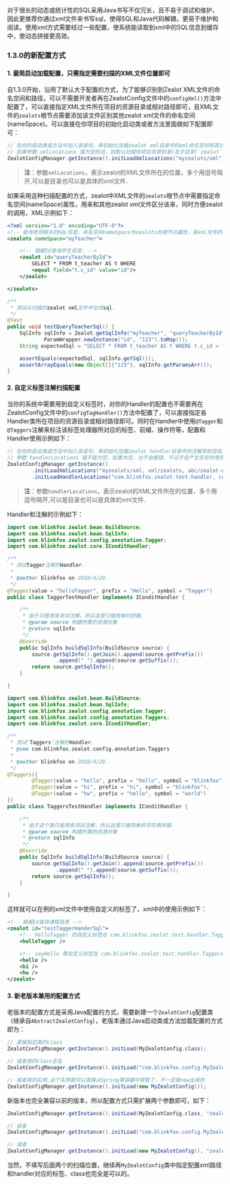 对于很长的动态或统计性的SQL采用Java书写不仅冗长，且不易于调试和维护，因此更推荐你通过xml文件来书写sql，使得SQL和Java代码解耦，更易于维护和阅读。使用xml方式需要经过一些配置，使系统能读取到xml中的SQL信息到缓存中，使动态拼接更高效。

### 1.3.0的新配置方式

#### 1. 最简启动加载配置，只需指定需要扫描的XML文件位置即可

自1.3.0开始，沿用了默认大于配置的方式，为了能够识别到Zealot XML文件的命名空间和路径，可以不需要开发者再在ZealotConfig文件中的`configXml()`方法中配置了，可以直接指定XML文件所在项目的资源目录或相对路径即可，且XML文件的`zealots`根节点需要添加该文件区别其他zealot xml文件的命名空间(nameSpace)。可以直接在你项目的初始化启动类或者方法里面做如下配置即可：

```java
// 在你的启动类或方法中加入该语句，来初始化加载zealot xml目录中的xml命名空间和其对应的位置
// 如果参数 xmlLocations 值为空的话，则默认扫描你项目资源目录(及子目录)`zealot`下的所有Zealot XML SQL文件.
ZealotConfigManager.getInstance().initLoadXmlLocations("myzealots/xml");
```

> **注**：参数`xmlLocations`，表示zealot的XML文件所在的位置，多个用逗号隔开,可以是目录也可以是具体的xml文件.

如果采用这种扫描配置的方式，zealot中XML文件的`zealots`根节点中需要指定命名空间(nameSpace)属性，用来和其他zealot xml文件区分该来，同时方便zealot的调用，XML示例如下：

```xml
<?xml version="1.0" encoding="UTF-8"?>
<!-- 查询老师相关的SQL信息，命名空间nameSpace为zealots的根节点属性，各xml文件的nameSpace不能相同，如果不填nameSpace则需在ZealotConfig中配置与xml的nameSpace映射值. -->
<zealots nameSpace="myTeacher">

    <!-- 根据Id查询学生信息. -->
    <zealot id="queryTeacherById">
        SELECT * FROM t_teacher AS t WHERE
        <equal field="t.c_id" value="id"/>
    </zealot>

</zealots>
```

```java
/**
 * 测试从扫描的zealot xml文件中生成sql.
 */
@Test
public void testQueryTeacherSql() {
    SqlInfo sqlInfo = Zealot.getSqlInfo("myTeacher", "queryTeacherById",
            ParamWrapper.newInstance("id", "123").toMap());
    String expectedSql = "SELECT * FROM t_teacher AS t WHERE t.c_id = ?";

    assertEquals(expectedSql, sqlInfo.getSql());
    assertArrayEquals(new Object[]{"123"}, sqlInfo.getParamsArr());
}
```

#### 2. 自定义标签注解扫描配置

当你的系统中需要用到自定义标签时，对你的Handler的配置也不需要再在ZealotConfig文件中的`configTagHandler()`方法中配置了，可以直接指定各Handler类所在项目的资源目录或相对路径即可。同时在Handler中使用`@Tagger`和`@Taggers`注解来标注该标签处理器所对应的标签、前缀、操作符等，配置和Handler使用示例如下：

```java
// 在你的启动类或方法中加入该语句，来初始化加载zealot handler目录中的注解和标签处理器
// 参数 handlerLocations 值不能为空，如果为空，也不会报错，不过不会产生任何作用而已.
ZealotConfigManager.getInstance()
        .initLoadXmlLocations("myzealots/xml, xml/zealots, abc/zealot-user.xml")
        .initLoadHandlerLocations("com.blinkfox.zealot.test.handler, com.blinkfox.myProject.zealot.Hello.java");
```

> **注**：参数`handlerLocations`，表示zealot的XML文件所在的位置，多个用逗号隔开,可以是目录也可以是具体的xml文件.

Handler和注解的示例如下：

```java
import com.blinkfox.zealot.bean.BuildSource;
import com.blinkfox.zealot.bean.SqlInfo;
import com.blinkfox.zealot.config.annotation.Tagger;
import com.blinkfox.zealot.core.IConditHandler;

/**
 * 测试Tagger注解的Handler.
 *
 * @author blinkfox on 2018/4/28.
 */
@Tagger(value = "helloTagger", prefix = "Hello", symbol = "Tagger")
public class TaggerTestHandler implements IConditHandler {

    /**
     * 由于只是用来测试注解，所以这里只做简单的拼接.
     * @param source 构建所需的资源对象
     * @return sqlInfo
     */
    @Override
    public SqlInfo buildSqlInfo(BuildSource source) {
        source.getSqlInfo().getJoin().append(source.getPrefix())
                .append(" ").append(source.getSuffix());
        return source.getSqlInfo();
    }

}
```

```java
import com.blinkfox.zealot.bean.BuildSource;
import com.blinkfox.zealot.bean.SqlInfo;
import com.blinkfox.zealot.config.annotation.Tagger;
import com.blinkfox.zealot.config.annotation.Taggers;
import com.blinkfox.zealot.core.IConditHandler;

/**
 * 测试'Taggers'注解的Handler.
 * @see com.blinkfox.zealot.config.annotation.Taggers
 *
 * @author blinkfox on 2018/4/28.
 */
@Taggers({
        @Tagger(value = "hello", prefix = "hello", symbol = "blinkfox"),
        @Tagger(value = "hi", prefix = "hi", symbol = "blinkfox"),
        @Tagger(value = "hw", prefix = "hello", symbol = "world")
})
public class TaggersTestHandler implements IConditHandler {

    /**
     * 由于这个类只是用来测试注解，所以这里只做简单的字符串拼接.
     * @param source 构建所需的资源对象
     * @return sqlInfo
     */
    @Override
    public SqlInfo buildSqlInfo(BuildSource source) {
        source.getSqlInfo().getJoin().append(source.getPrefix())
                .append(" ").append(source.getSuffix());
        return source.getSqlInfo();
    }

}
```

这样就可以在例的xml文件中使用自定义的标签了，xml中的使用示例如下：

```xml
<!-- 根据Id查询课程信息 -->
<zealot id="testTaggerHanderSql">
    <!-- helloTagger 的自定义标签在 com.blinkfox.zealot.test.handler.TaggerTestHandler 类中通过自定义注解来定义和实现的 -->
    <helloTagger />

    <!-- sayHello 等自定义标签在 com.blinkfox.zealot.test.handler.TaggersTestHandler 类中通过自定义注解来定义和实现的 -->
    <hello />
    <hi />
    <hw />
</zealot>
```

#### 3. 新老版本兼用的配置方式

老版本的配置方式是采用Java配置的方式，需要新建一个`ZealotConfig`配置类（继承自`AbstractZealotConfig`），老版本通过Java启动类或方法加载配置的方式即为：

```java
// 直接指定类的class
ZealotConfigManager.getInstance().initLoad(MyZealotConfig.class);

// 或者类的class全名
ZealotConfigManager.getInstance().initLoad("com.blinkfox.config.MyZealotConfig");

// 或者类的实例,这个实例就可以直接从Spring等容器中获取了，不一定是new出来的
ZealotConfigManager.getInstance().initLoad(new MyZealotConfig());
```

新版本也完全兼容以前的版本，所以配置方式只需扩展两个参数即可，如下：

```java
ZealotConfigManager.getInstance().initLoad(MyZealotConfig.class, "zealot/xml", "com.blinkfox.zealot.test.handler");

// 或者
ZealotConfigManager.getInstance().initLoad("com.blinkfox.config.MyZealotConfig", "zealot/xml", "com.blinkfox.zealot.test.handler");

// 或者
ZealotConfigManager.getInstance().initLoad(new MyZealotConfig(), "zealot/xml", "com.blinkfox.zealot.test.handler");
```

当然，不填写后面两个的扫描位置，继续再`MyZealotConfig`类中指定配置xml路径和handler对应的标签、class也完全是可以的。